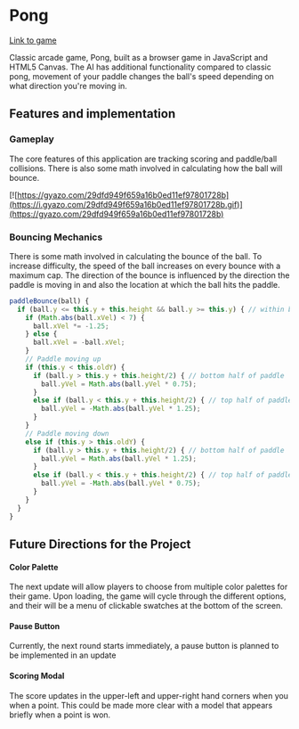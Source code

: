 # Pong

<!-- * Description of App and features
* Screenshot of sample route
* Screenshot of API tests in Postman -->


[Link to game](https://npl22.github.io/pong)

Classic arcade game, Pong, built as a browser game in JavaScript and HTML5 Canvas.  The AI has additional functionality compared to classic pong, movement of your paddle changes the ball's speed depending on what direction you're moving in.

## Features and implementation

### Gameplay

The core features of this application are tracking scoring and paddle/ball collisions.  There is also some math involved in calculating how the ball will bounce.

[![https://gyazo.com/29dfd949f659a16b0ed11ef97801728b](https://i.gyazo.com/29dfd949f659a16b0ed11ef97801728b.gif)](https://gyazo.com/29dfd949f659a16b0ed11ef97801728b)


### Bouncing Mechanics

There is some math involved in calculating the bounce of the ball. To increase difficulty, the speed of the ball increases on every bounce with a maximum cap. The direction of the bounce is influenced by the direction the paddle is moving in and also the location at which the ball hits the paddle.

```javascript
paddleBounce(ball) {
  if (ball.y <= this.y + this.height && ball.y >= this.y) { // within bounds
    if (Math.abs(ball.xVel) < 7) {
      ball.xVel *= -1.25;
    } else {
      ball.xVel = -ball.xVel;
    }
    // Paddle moving up
    if (this.y < this.oldY) {
      if (ball.y > this.y + this.height/2) { // bottom half of paddle
        ball.yVel = Math.abs(ball.yVel * 0.75);
      }
      else if (ball.y < this.y + this.height/2) { // top half of paddle
        ball.yVel = -Math.abs(ball.yVel * 1.25);
      }
    }
    // Paddle moving down
    else if (this.y > this.oldY) {
      if (ball.y > this.y + this.height/2) { // bottom half of paddle
        ball.yVel = Math.abs(ball.yVel * 1.25);
      }
      else if (ball.y < this.y + this.height/2) { // top half of paddle
        ball.yVel = -Math.abs(ball.yVel * 0.75);
      }
    }
  }
}
```

## Future Directions for the Project

#### Color Palette

The next update will allow players to choose from multiple color palettes for their game. Upon loading, the game will cycle through the different options, and their will be a menu of clickable swatches at the bottom of the screen.

#### Pause Button

Currently, the next round starts immediately, a pause button is planned to be implemented in an update

#### Scoring Modal

The score updates in the upper-left and upper-right hand corners when you when a point. This could be made more clear with a model that appears briefly when a point is won.
